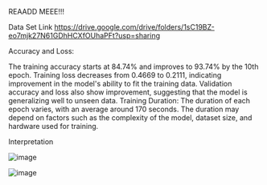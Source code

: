 REAADD MEEE!!!

Data Set Link
https://drive.google.com/drive/folders/1sC19BZ-eo7mjk27N61GDhHCXfOUhaPFt?usp=sharing


Accuracy and Loss:

The training accuracy starts at 84.74% and improves to 93.74% by the 10th epoch.
Training loss decreases from 0.4669 to 0.2111, indicating improvement in the model's ability to fit the training data.
Validation accuracy and loss also show improvement, suggesting that the model is generalizing well to unseen data.
Training Duration: The duration of each epoch varies, with an average around 170 seconds.
The duration may depend on factors such as the complexity of the model, dataset size, and hardware used for training.

Interpretation

![image](https://github.com/toutcacher/toutcacher/assets/158180333/8985689f-1df1-473c-bdd5-8e1e671aaa5e)

![image](https://github.com/toutcacher/toutcacher/assets/158180333/c165177b-9f72-4cbb-9e8c-56caba1d7dc8)

